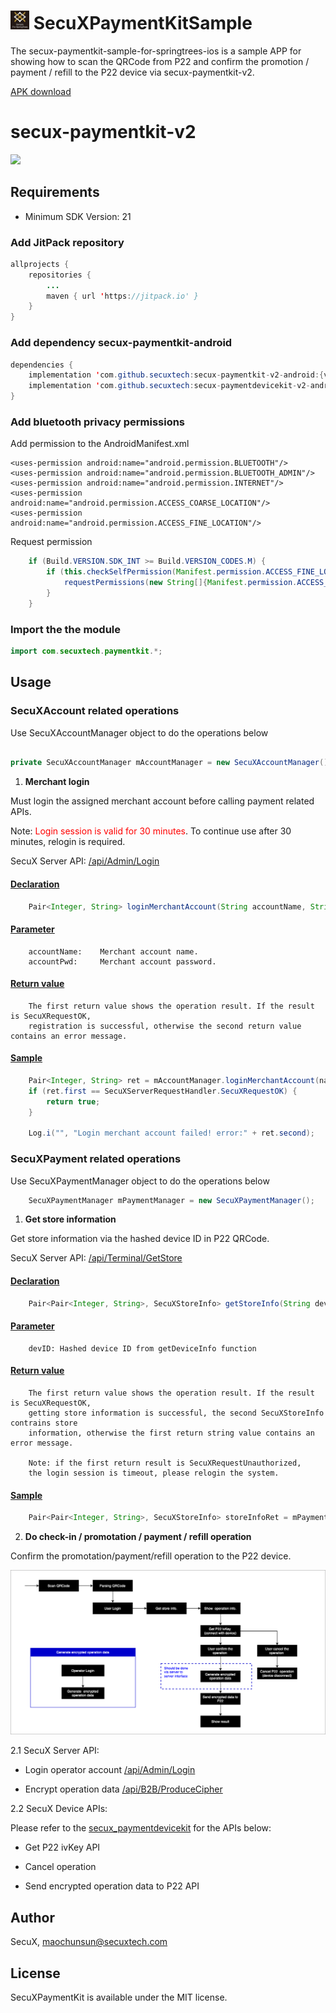 # <img src="icon.png" width="30">  SecuXPaymentKitSample  
The secux-paymentkit-sample-for-springtrees-ios is a sample APP for showing how to scan
the QRCode from P22 and confirm the promotion / payment / refill to the P22 device via secux-paymentkit-v2. 

<a href="https://drive.google.com/file/d/1TMAJQEP6q--5tdQwvO-PybRtIWePH36v/view?usp=sharing">APK download</a>

# secux-paymentkit-v2

[![](https://jitpack.io/v/secuxtech/secux-paymentkit-v2-android.svg)](https://jitpack.io/#secuxtech/secux-paymentkit-v2-android)

## Requirements

* Minimum SDK Version: 21

### Add JitPack repository

```java
allprojects {
    repositories {
        ...
        maven { url 'https://jitpack.io' }
    }
}
```

### Add dependency secux-paymentkit-android

```java
dependencies {
    implementation 'com.github.secuxtech:secux-paymentkit-v2-android:{version}'
    implementation 'com.github.secuxtech:secux-paymentdevicekit-v2-android:2.1.10'
}
```
### Add bluetooth privacy permissions

Add permission to the AndroidManifest.xml

    <uses-permission android:name="android.permission.BLUETOOTH"/>
    <uses-permission android:name="android.permission.BLUETOOTH_ADMIN"/>
    <uses-permission android:name="android.permission.INTERNET"/>
    <uses-permission android:name="android.permission.ACCESS_COARSE_LOCATION"/>
    <uses-permission android:name="android.permission.ACCESS_FINE_LOCATION"/>

Request permission

```java
    if (Build.VERSION.SDK_INT >= Build.VERSION_CODES.M) {
        if (this.checkSelfPermission(Manifest.permission.ACCESS_FINE_LOCATION) != PackageManager.PERMISSION_GRANTED) {
            requestPermissions(new String[]{Manifest.permission.ACCESS_FINE_LOCATION}, 1);
        }
    }
```

### Import the the module

```java 
import com.secuxtech.paymentkit.*;
```

## Usage

### SecuXAccount related operations

Use SecuXAccountManager object to do the operations below
```java

private SecuXAccountManager mAccountManager = new SecuXAccountManager();

```

1. <b>Merchant login</b>

Must login the assigned merchant account before calling payment related APIs.

Note: <span style="color:red">Login session is valid for 30 minutes</span>. To continue use after 30 minutes, relogin is required.

SecuX Server API:
<a href="https://documenter.getpostman.com/view/9715663/SzfDvj4S?version=latest#76b3bbc9-2853-42c4-823b-3e0d47d58cf6">/api/Admin/Login</a>

#### <u>Declaration</u>
```java
    Pair<Integer, String> loginMerchantAccount(String accountName, String accountPwd)
```
#### <u>Parameter</u>
```
    accountName:    Merchant account name.
    accountPwd:     Merchant account password.
```

#### <u>Return value</u>
```
    The first return value shows the operation result. If the result is SecuXRequestOK,
    registration is successful, otherwise the second return value contains an error message.
```

#### <u>Sample</u>
```java
    Pair<Integer, String> ret = mAccountManager.loginMerchantAccount(name, pwd);
    if (ret.first == SecuXServerRequestHandler.SecuXRequestOK) {
        return true;
    }

    Log.i("", "Login merchant account failed! error:" + ret.second);

```

### SecuXPayment related operations

Use SecuXPaymentManager object to do the operations below

```java
    SecuXPaymentManager mPaymentManager = new SecuXPaymentManager();
```

1. <b>Get store information</b>

Get store information via the hashed device ID in P22 QRCode.

SecuX Server API:
<a href="https://documenter.getpostman.com/view/9715663/SzfDvj4S?version=latest#136613f8-648a-4c76-b4bc-9edc00943aad">/api/Terminal/GetStore</a>

#### <u>Declaration</u>
```java
    Pair<Pair<Integer, String>, SecuXStoreInfo> getStoreInfo(String devIDHash)
```
#### <u>Parameter</u>
```
    devID: Hashed device ID from getDeviceInfo function
```
#### <u>Return value</u>
```
    The first return value shows the operation result. If the result is SecuXRequestOK, 
    getting store information is successful, the second SecuXStoreInfo contrains store 
    information, otherwise the first return string value contains an error message.

    Note: if the first return result is SecuXRequestUnauthorized, 
    the login session is timeout, please relogin the system.

```
#### <u>Sample</u>
```java
    Pair<Pair<Integer, String>, SecuXStoreInfo> storeInfoRet = mPaymentManager.getStoreInfo(mDevIDhash);
```

2. <b>Do check-in / promotation / payment / refill operation</b>

Confirm the promotation/payment/refill operation to the P22 device.

![Procedure](P22ConfirmFlow.png)

2.1 SecuX Server API:

- Login operator account
<a href="https://documenter.getpostman.com/view/9715663/SzfDvj4S?version=latest#76b3bbc9-2853-42c4-823b-3e0d47d58cf6">/api/Admin/Login</a>

- Encrypt operation data 
<a href="https://documenter.getpostman.com/view/9715663/SzfDvj4S?version=latest#ff393d68-3045-451f-b175-3721f3281d74">/api/B2B/ProduceCipher</a>

2.2 SecuX Device APIs:

Please refer to the 
<a href="https://github.com/secuxtech/secux-paymentdevicekit-v2-android">secux_paymentdevicekit</a> 
for the APIs below:

- Get P22 ivKey API

- Cancel operation 

- Send encrypted operation data to P22 API

## Author

SecuX, maochunsun@secuxtech.com

## License

SecuXPaymentKit is available under the MIT license.
